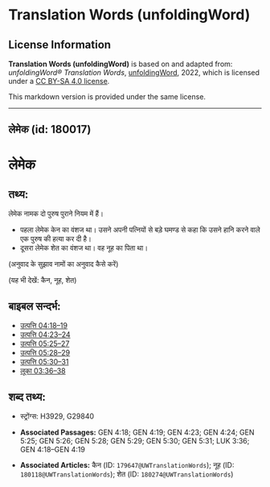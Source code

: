# Translation Words (unfoldingWord)

## License Information

**Translation Words (unfoldingWord)** is based on and adapted from: _unfoldingWord® Translation Words_, [unfoldingWord](https://unfoldingword.org/utw), 2022, which is licensed under a [CC BY-SA 4.0 license](https://creativecommons.org/licenses/by-sa/4.0/legalcode.en).

This markdown version is provided under the same license.



--------------------------------

## लेमेक (id: 180017)

लेमेक
=====

तथ्य:
-----

लेमेक नामक दो पुरुष पुराने नियम में हैं।

* पहला लेमेक केन का वंशज था। उसने अपनी पत्नियों से बड़े घमण्ड से कहा कि उसने हानि करने वाले एक पुरुष की हत्या कर दी है।
* दूसरा लेमेक शेत का वंशज था। वह नूह का पिता था।

(अनुवाद के सुझाव नामों का अनुवाद कैसे करें)

(यह भी देखें: कैन, नूह, शेत)

बाइबल सन्दर्भ:
--------------

* [उत्पत्ति 04:18–19](https://ref.ly/Gen4:18-Gen4:19)
* [उत्पत्ति 04:23–24](https://ref.ly/Gen4:23-Gen4:24)
* [उत्पत्ति 05:25–27](https://ref.ly/Gen5:25-Gen5:27)
* [उत्पत्ति 05:28–29](https://ref.ly/Gen5:28-Gen5:29)
* [उत्पत्ति 05:30–31](https://ref.ly/Gen5:30-Gen5:31)
* [लूका 03:36–38](https://ref.ly/Luke3:36-Luke3:38)

शब्द तथ्य:
----------

* स्ट्रोंग्स: H3929, G29840

* **Associated Passages:** GEN 4:18; GEN 4:19; GEN 4:23; GEN 4:24; GEN 5:25; GEN 5:26; GEN 5:28; GEN 5:29; GEN 5:30; GEN 5:31; LUK 3:36; GEN 4:18–GEN 4:19
* **Associated Articles:** कैन (ID: `179647@UWTranslationWords`); नूह (ID: `180118@UWTranslationWords`); शेत (ID: `180274@UWTranslationWords`)

